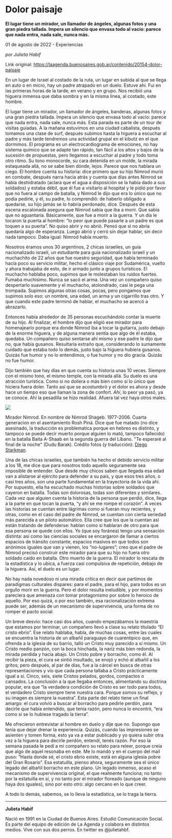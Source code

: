 # Dolor paisaje

**El lugar tiene un mirador, un llamador de ángeles, algunas fotos y una gran piedra tallada. Impera un silencio que envasa todo al vacío: parece que nada entra, nada sale, nunca más.**

01 de agosto de 2022 - Experiencias

_por Julieta Habif_

Link original: https://laagenda.buenosaires.gob.ar/contenido/20154-dolor-paisaje



En un lugar de Israel al costado de la ruta, un lugar en subida al que se llega en auto o en micro, hay un padre atrapado en un duelo. Estuve ahí. Fui en las primeras horas de la tarde, en verano y en grupo. Nos recibió una higuera inmensa que daba sombra y en la misma línea, al costado, este hombre.




El lugar tiene un mirador, un llamador de ángeles, banderas, algunas fotos y una gran piedra tallada. Impera un silencio que envasa todo al vacío: parece que nada entra, nada sale, nunca más. Esta parada es parte de un tour de visitas guiadas. A la mañana estuvimos en una ciudad cabalista, después tomamos una clase de surf, después subimos hasta la higuera a escuchar al padre y más tarde tendremos una actividad grupal en el kibutz en el que dormimos. El programa es un electrocardiograma de emociones, no hay sistema químico que se adapte tan rápido, tan fácil a los altos y bajos de la sucesión de propuestas, pero llegamos a escuchar al padre y todo toma otro ritmo. Su tono monocorde, su cara detenida en un molde, la mirada estaqueada allá, no se sabe bien dónde, lejos. Parece que nos hablara un ciego. El hombre cuenta su historia: dice primero que su hijo Nimrod murió en combate, después narra hacia atrás y cuenta que días antes Nimrod se había deshidratado (aclara que el agua a disposición se la había dado a sus soldados) y estaba débil, que él fue a visitarlo al hospital y le pidió por favor que no fuera al campo de batalla, y Nimrod le dijo que era lo único que no podía pedirle, y él, su padre, lo comprendió: de haberlo obligado a quedarse, su hijo jamás se lo habría perdonado, dice. Después de esta escena escalonada asegura que Nimrod sabía que iba a morir. Que sabía que no aguantaría. Básicamente, que fue a morir a la guerra. Y un día le tocaron la puerta al hombre: “lo peor que puede pasarle a un padre es que toquen a su puerta”. No quiso abrir y no abrió. Pensó que si no abría quedaría algo de esperanza. Luego abrió y cerró sin dejar hablar, sin decir nada tampoco. Daba igual: Nimrod había muerto.




Nosotros éramos unos 30 argentinos, 2 chicas israelíes, un guía nacionalizado israelí, un estudiante para guía nacionalizado israelí y un muchachito de 22 años que fue nuestro seguridad, que había terminado hacía poco su servicio militar, hecho el clásico viaje por Sudamérica, vuelto y ahora trabajaba de esto, de ir armado junto a grupos turísticos. El muchacho hablaba poco, supimos que le molestaban los ruidos fuertes. Fumaba muchísimo. Nunca se sacó el arma. Una vez un compañero quiso despertarlo suavemente y el muchacho, atolondrado, casi le pega una trompada. Supimos algunas otras cosas, pocas, pero pongamos que supimos solo eso: un nombre, una edad, un arma y un cigarrillo tras otro. Y que cuando este padre terminó de hablar, el muchacho se acercó a abrazarlo.




Entonces había alrededor de 35 personas escuchándolo contar la muerte de su hijo. Al finalizar, el hombre dijo que eligió ese mirador para homenajearlo porque era donde Nimrod iba a tocar la guitarra, justo debajo de la enorme higuera, y de alguna manera sentía que algo de él estaba, quedaba. Un compañero quiso sentarse ahí mismo y ese padre le dijo que no, que había gusanos. Resultaría extraño que, considerando lo sumamente cuidado que estaba todo lo demás, justo bajo la higuera hubiera gusanos. Quizás fue humor y no lo entendimos, o fue humor y no dio gracia. Quizás no fue humor.




Dijo también que hay días en que cuenta su historia unas 10 veces. Siempre con el mismo tono, el mismo temple, con la mirada allá. Su duelo es una atracción turística. Como si no doliera o más bien como si lo único que hiciera fuera doler. Tanto así que se acostumbró y el dolor es ahora y desde hace un tiempo eso que llaman la zona de confort. *Ahí*, lo peor ya pasó, ya se conoce. Ahí la pesadilla se hizo realidad. Afuera tal vez haya otros males.




![](https://cdn.feater.me/files/images/314856/b14d412e-4809-41dd-bb8e-2417004bacf6.jpeg)




Mirador Nimrod. En nombre de Nimrod Shageb. 1977-2006. Cuarta generacion en el asentamiento Rosh Piná. Dice que fue matado (no dice asesinado, la traducción es problematica porque en hebreo es distinto, y tampoco se puede decir muerto porque alguien lo mató, tampoco fallecido) en la batalla Baita A-Shaab en la segunda guerra del Líbano. "Te esperaré al final de la noche" (Dudu Barak). Crédito fotos (y traducción): [Diego Starkman](https://www.instagram.com/starkmandiego/).




Una de las chicas israelíes, que también ha hecho el debido servicio militar a los 18, me dice que para nosotros todo aquello seguramente sea imposible de entender. Que desde muy chicos saben que llegada esa edad van a alistarse al ejército para defender a su país, y que esos tres años, o casi tres años, son una parte fundamental en la trayectoria de la vida ahí. Por supuesto, ella ha escuchado muchas historias sobre soldados que cayeron en batalla. Todas son dolorosas, todas son diferentes y similares. Cada vez que alguien cuenta la historia de la persona que perdió, dice, llega a la parte en que tocan la puerta, “y ahí se me rompe el corazón”. A veces las historias se cuentan entre lágrimas como si fueran muy recientes, y otras, como en el caso del padre de Nimrod, se cuentan con cierta seriedad más parecida a un piloto automático. Ella cree que los que la cuentan así están tratando de defenderse: hablan como si hablaran de otro para que esa persona se quede con ellos. Yo (que soy foránea) tengo una sensación distinta: así como las ciencias sociales se encargaron de llamar a ciertos espacios de tránsito constante, espacios masivos en que todos son anónimos iguales que van y vienen, los “no-lugares”; creo que el padre de Nimrod precisó construir este mirador para que su hijo no fuera otro soldado caído en batalla. Otro muerto de la guerra. El mirador lo rescata de la estadística y lo ubica, a fuerza casi compulsiva de repetición, debajo de la higuera. Así, el duelo es un lugar.




No hay nada novedoso ni una mirada crítica en decir que partimos de paradigmas culturales dispares: para el padre, para el hijo, para todos es un orgullo morir en la guerra. Pero el dolor resulta ineludible, y por momentos pareciera que amenaza con tomar protagonismo por sobre lo heroico de aquello. Por eso quizá, o por eso también, esa racionalización extrema puede ser, además de un mecanismo de supervivencia, una forma de no romper el pacto social.




Un breve desvío: hace casi dos años, cuando empezábamos la maestría que estamos por terminar, un compañero llevó a clase su relato titulado “El cristo ebrio”. Ese relato hablaba, habla, de muchas cosas, entre las cuales se encuentra la historia de un albañil paraguayo de cuarentipico que, en ofrenda a la iglesia de su barrio, talló un Cristo muy parecido a sí mismo. Un Cristo medio panzón, con la boca hinchada, la nariz más bien redonda, la mirada perdida y hacia abajo. Un Cristo pobre y borracho, como él. Al recibir la pieza, el cura se sintió insultado, se enojó y echó al albañil a los gritos; pero después, al par de días, fue a la cárcel en busca de otras representaciones y vio que cada persona tallaba a Cristo prácticamente igual a sí. Cinco, seis, siete Cristos pelados, gordos, compactos o cansados. La conclusión a la que llegaba entonces, alimentando su doctrina popular, era que “la verdadera condición de Cristo es ser todo para todos, el verdadero Cristo siempre tiene nuestra cara. Porque somos su reflejo, y su imagen es siempre la nuestra”. Esta parte del relato tiene un final amargo: el cura volvió a buscar al borracho para pedirle perdón, para decirle que había entendido, que tenía razón, pero nunca lo encontró, “era como si se lo hubiese tragado la tierra”.




Me ofrecieron entrevistar al hombre en duelo y dije que no. Supongo que tenía que dejar drenar la experiencia. Quizás, cuando las impresiones se asienten y tomen forma, esto ya va a estar publicado y yo quiera subir otra vez a la higuera para decirle perdón, entendí, tenés razón. Por eso la semana pasada le pedí a mi compañero su relato para releer, porque creía que algo de aquel resonaba en este. Me lo mandó y en el cuerpo del mail puso: “Hasta donde sé, el cristo ebrio existe, está en alguna iglesia pobre del Gran Rosario”. Esa estatuilla, pienso ahora, seguramente sea el único legado del albañil borracho en este plano. Un legado inmenso, acaso el mecanismo de supervivencia original, el que realmente funciona; no tanto por la estatuilla en sí, y no tanto por el mirador floreado (aunque de ninguno haya dos iguales), sino por esto otro: algo cercano en lo que creer.




A todo lo demás, sabemos, se lo lleva la estadística, se lo traga la tierra.




---




**Julieta Habif**




Nació en 1991 en la Ciudad de Buenos Aires. Estudió Comunicación Social. Es parte del equipo de edición de La Agenda y colabora en distintos medios. Vive con sus dos perros. En twitter es @julietahbf.



